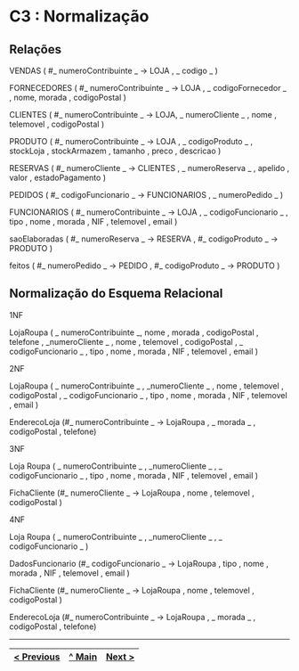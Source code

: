 # C3 : Normalização

## Relações

VENDAS ( #_ numeroContribuinte _ -> LOJA , _ codigo _ )

FORNECEDORES ( #_ numeroContribuinte _ -> LOJA , _ codigoFornecedor _ , nome, morada , codigoPostal )

CLIENTES ( #_ numeroContribuinte _ -> LOJA, _ numeroCliente _ , nome , telemovel , codigoPostal )

PRODUTO ( #_ numeroContribuinte _ -> LOJA , _ codigoProduto _ , stockLoja , stockArmazem , tamanho , preco , descricao )

RESERVAS ( #_ numeroCliente _ -> CLIENTES , _ numeroReserva _ , apelido , valor , estadoPagamento )

PEDIDOS ( #_ codigoFuncionario _ -> FUNCIONARIOS , _ numeroPedido _ )

FUNCIONARIOS ( #_ numeroContribuinte _ -> LOJA , _ codigoFuncionario _ , tipo , nome , morada , NIF , telemovel , email )

saoElaboradas ( #_ numeroReserva _ -> RESERVA , #_ codigoProduto _ -> PRODUTO )

feitos ( #_ numeroPedido _ -> PEDIDO , #_ codigoProduto _ -> PRODUTO )



## Normalização do Esquema Relacional

1NF 

LojaRoupa ( _ numeroContribuinte _, nome , morada , codigoPostal , telefone , _numeroCliente _ , nome , telemovel , codigoPostal , _ codigoFuncionario _ , tipo , nome , morada , NIF , telemovel , email )

2NF

LojaRoupa ( _ numeroContribuinte _ , _numeroCliente _ , nome , telemovel , codigoPostal , _ codigoFuncionario _ , tipo , nome , morada , NIF , telemovel , email )

EnderecoLoja (#_ numeroContribuinte _ -> LojaRoupa , _ morada _ , codigoPostal , telefone)

3NF

Loja Roupa ( _ numeroContribuinte _ , _numeroCliente _ , _ codigoFuncionario _ , tipo , nome , morada , NIF , telemovel , email )

FichaCliente (#_ numeroCliente _ -> LojaRoupa , nome , telemovel , codigoPostal )

4NF

Loja Roupa ( _ numeroContribuinte _ , _numeroCliente _ , _ codigoFuncionario _ )

DadosFuncionario (#_ codigoFuncionario _ -> LojaRoupa , tipo ,  nome , morada , NIF , telemovel , email )

FichaCliente (#_ numeroCliente _ -> LojaRoupa , nome , telemovel , codigoPostal )

EnderecoLoja (#_ numeroContribuinte _ -> LojaRoupa , _ morada _ , codigoPostal , telefone)

---
[< Previous](rebd02.md) | [^ Main](https://github.com/leonorVicente/tcm21-sibd-g10/) | [Next >](rebd04.md)
:--- | :---: | ---: 
